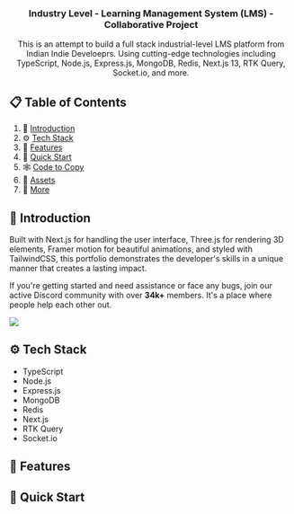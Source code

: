 

<div align="center">
  

  <h3 align="center">Industry Level - Learning Management System (LMS) - Collaborative Project </h3>

   <div align="center">
     This is an attempt to build a full stack industrial-level LMS platform from Indian  Indie Develoeprs. Using cutting-edge technologies including TypeScript, Node.js, Express.js, MongoDB, Redis, Next.js 13, RTK Query, Socket.io, and more.
    </div>
</div>


## 📋 <a name="table">Table of Contents</a>

1. 🤖 [Introduction](#introduction)
2. ⚙️ [Tech Stack](#tech-stack)
3. 🔋 [Features](#features)
4. 🤸 [Quick Start](#quick-start)
5. 🕸️ [Code to Copy](#snippets)
6. 🔗 [Assets](#links)
7. 🚀 [More](#more)


## <a name="introduction">🤖 Introduction</a>

Built with Next.js for handling the user interface, Three.js for rendering 3D elements, Framer motion for beautiful animations, and styled with TailwindCSS, this portfolio demonstrates the developer's skills in a unique manner that creates a lasting impact.

If you're getting started and need assistance or face any bugs, join our active Discord community with over **34k+** members. It's a place where people help each other out.

<a href="https://discord.com/invite/n6EdbFJ" target="_blank"><img src="https://github.com/sujatagunale/EasyRead/assets/151519281/618f4872-1e10-42da-8213-1d69e486d02e" /></a>



## <a name="tech-stack">⚙️ Tech Stack</a>

- TypeScript
- Node.js
- Express.js
- MongoDB
- Redis
- Next.js 
- RTK Query
- Socket.io



## <a name="features">🔋 Features</a>

## <a name="quick-start">🤸 Quick Start</a>
